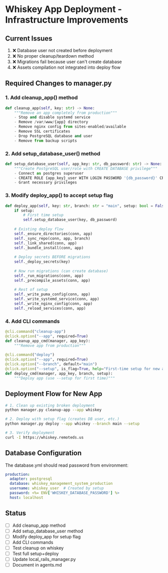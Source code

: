 # Whiskey App Deployment - Infrastructure Improvements

## Current Issues
1. ❌ Database user not created before deployment
2. ❌ No proper cleanup/teardown method
3. ❌ Migrations fail because user can't create database
4. ❌ Assets compilation not integrated into deploy flow

## Required Changes to manager.py

### 1. Add cleanup_app() method
```python
def cleanup_app(self, key: str) -> None:
    """Remove an app completely from production"""
    - Stop and disable systemd service
    - Remove /var/www/{app} directory
    - Remove nginx config from sites-enabled/available
    - Remove SSL certificates
    - Drop PostgreSQL database and user
    - Remove from backup scripts
```

### 2. Add setup_database_user() method
```python
def setup_database_user(self, app_key: str, db_password: str) -> None:
    """Create PostgreSQL user/role with CREATE DATABASE privilege"""
    - Connect as postgres superuser
    - CREATE ROLE {app_key}_user WITH LOGIN PASSWORD '{db_password}' CREATEDB;
    - Grant necessary privileges
```

### 3. Modify deploy_app() to accept setup flag
```python
def deploy_app(self, key: str, branch: str = "main", setup: bool = False) -> None:
    if setup:
        # First time setup
        self.setup_database_user(key, db_password)
    
    # Existing deploy flow
    self._ensure_directories(conn, app)
    self._sync_repo(conn, app, branch)
    self._link_shared(conn, app)
    self._bundle_install(conn, app)
    
    # Deploy secrets BEFORE migrations
    self._deploy_secrets(key)
    
    # Now run migrations (can create database)
    self._run_migrations(conn, app)
    self._precompile_assets(conn, app)
    
    # Rest of setup
    self._write_puma_config(conn, app)
    self._write_systemd_service(conn, app)
    self._write_nginx_config(conn, app)
    self._reload_services(conn, app)
```

### 4. Add CLI commands
```python
@cli.command("cleanup-app")
@click.option("--app", required=True)
def cleanup_app_cmd(manager, app_key):
    """Remove app from production"""
    
@cli.command("deploy")
@click.option("--app", required=True)
@click.option("--branch", default="main")
@click.option("--setup", is_flag=True, help="First-time setup for new app")
def deploy_cmd(manager, app_key, branch, setup):
    """Deploy app (use --setup for first time)"""
```

## Deployment Flow for New App

```bash
# 1. Clean up existing broken deployment
python manager.py cleanup-app --app whiskey

# 2. Deploy with setup flag (creates DB user, etc.)
python manager.py deploy --app whiskey --branch main --setup

# 3. Verify deployment
curl -I https://whiskey.remoteds.us
```

## Database Configuration

The database.yml should read password from environment:
```yaml
production:
  adapter: postgresql
  database: whiskey_management_system_production
  username: whiskey_user  # Created by setup
  password: <%= ENV['WHISKEY_DATABASE_PASSWORD'] %>
  host: localhost
```

## Status
- [ ] Add cleanup_app method
- [ ] Add setup_database_user method  
- [ ] Modify deploy_app for setup flag
- [ ] Add CLI commands
- [ ] Test cleanup on whiskey
- [ ] Test full setup+deploy
- [ ] Update local_rails_manager.py
- [ ] Document in agents.md

